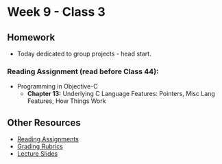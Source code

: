 # Week 9 - Class 3
## Homework

* Today dedicated to group projects - head start.

### Reading Assignment (read **before** Class 44):
* Programming in Objective-C
  * **Chapter 13:** Underlying C Language Features: Pointers, Misc Lang Features, How Things Work

## Other Resources
* [Reading Assignments](../../Resources/ra-grading-standard/)
* [Grading Rubrics](../../Resources/)
* [Lecture Slides](https://www.icloud.com/keynote/000P80wi4TokLVnhVdqmMY2LA#Week9-Class3)
